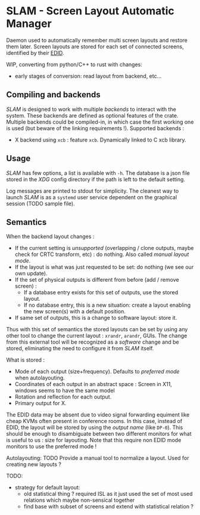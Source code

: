 SLAM - Screen Layout Automatic Manager
======================================

Daemon used to automatically remember multi screen layouts and restore them later.
Screen layouts are stored for each set of connected screens, identified by their [EDID](https://en.wikipedia.org/wiki/Extended_Display_Identification_Data).

WIP, converting from python/C++ to rust with changes:
- early stages of conversion: read layout from backend, etc...

Compiling and backends
----------------------

_SLAM_ is designed to work with multiple _backends_ to interact with the system.
These backends are defined as optional features of the crate.
Multiple backends could be compiled-in, in which case the first working one is used (but beware of the linking requirements !).
Supported backends :
* X backend using `xcb` : feature `xcb`. Dynamically linked to C xcb library.

Usage
-----

_SLAM_ has few options, a list is available with `-h`.
The database is a json file stored in the _XDG_ config directory if the path is left to the default setting.

Log messages are printed to stdout for simplicity.
The cleanest way to launch _SLAM_ is as a `systemd` user service dependent on the graphical session (TODO sample file).

Semantics
---------

When the backend layout changes :
* If the current setting is _unsupported_ (overlapping / clone outputs, maybe check for CRTC transform, etc) : do nothing. Also called _manual layout mode_.
* If the layout is what was just requested to be set: do nothing (we see our own update).
* If the set of physical outputs is different from before (add / remove screen) :
    * If a database entry exists for this set of outputs, use the stored layout.
    * If no database entry, this is a new situation: create a layout enabling the new screen(s) with a default position.
* If same set of outputs, this is a change to software layout: store it.

Thus with this set of semantics the stored layouts can be set by using any other tool to change the current layout : `xrandr`, `arandr`, GUIs.
The change from this external tool will be recognized as a _software_ change and be stored, eliminating the need to configure it from _SLAM_ itself.

What is stored :
* Mode of each output (size+frequency). Defaults to _preferred mode_ when autolayouting.
* Coordinates of each output in an abstract space : Screen in X11, windows seems to have the same model
* Rotation and reflection for each output.
* Primary output for X.

The EDID data may be absent due to video signal forwarding equiment like cheap KVMs often present in conference rooms.
In this case, instead of EDID, the layout will be stored by using the _output name_ (like `DP-0`).
This should be enough to disambiguate between two different monitors for what is useful to us : size for layouting.
Note that this require non EDID mode monitors to use the preferred mode !

Autolayouting:
TODO
Provide a manual tool to normalize a layout.
Used for creating new layouts ?

TODO:
* strategy for default layout:
    * old statistical thing ? required ISL as it just used the set of most used relations which maybe non-sensical together
    * find base with subset of screens and extend with statistical relation ?
    